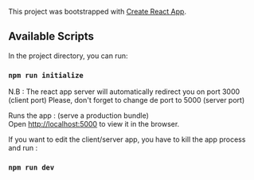 This project was bootstrapped with [Create React App](https://github.com/facebook/create-react-app).

## Available Scripts

In the project directory, you can run:

### `npm run initialize`

N.B : The react app server will automatically redirect you on port 3000 (client port)
Please, don't forget to change de port to 5000 (server port)

Runs the app : (serve a production bundle)<br>
Open [http://localhost:5000](http://localhost:5000) to view it in the browser.

If you want to edit the client/server app, you have to kill the app process and run :

### `npm run dev`
